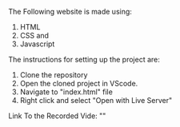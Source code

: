 The Following website is made using:
1) HTML
2) CSS and
3) Javascript

The instructions for setting up the project are:
1) Clone the repository
2) Open the cloned project in VScode.
3) Navigate to "index.html" file
4) Right click and select "Open with Live Server"

Link To the Recorded Vide: ""

